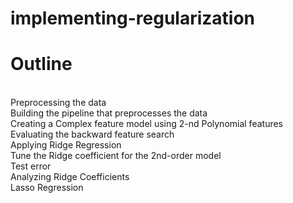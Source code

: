 # implementing-regularization

# Outline
<br>Preprocessing the data
<br>Building the pipeline that preprocesses the data
<br>Creating a Complex feature model using 2-nd Polynomial features
<br>Evaluating the backward feature search
<br>Applying Ridge Regression
<br>Tune the Ridge coefficient for the 2nd-order model
<br>Test error
<br>Analyzing Ridge Coefficients
<br>Lasso Regression
